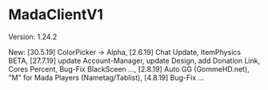 # MadaClientV1

Version: 1.24.2

New: [30.5.19] ColorPicker -> Alpha, [2.6.19] Chat Update, ItemPhysics BETA, [27.7.19] update Account-Manager, update Design, add Donation Link, Cores Percent, Bug-Fix BlackSceen ..., [2.8.19] Auto GG (GommeHD.net), "M" for Mada Players (Nametag/Tablist), [4.8.19] Bug-Fix ... 